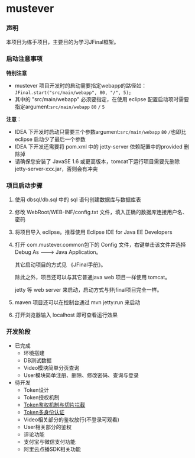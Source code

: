 # mustever

### 声明
本项目为练手项目，主要目的为学习JFinal框架。

### 启动注意事项
**特别注意**

- mustever 项目开发时的启动需要指定webapp的路径如：`JFinal.start("src/main/webapp", 80, "/", 5);`
- 其中的 "src/main/webapp" 必须要指定，在使用 eclipse 配置启动项时需要指定argument:`src/main/webapp` `80` `/` `5`

**注意**：

- IDEA 下开发时启动只需要三个参数argument:`src/main/webapp` `80` `/`也即比 eclipse 启动少了最后一个参数
- IDEA 下开发还需要将 pom.xml 中的 jetty-server 依赖配置中的<scope>provided</scope> 删除掉
- 请确保您安装了 JavaSE 1.6 或更高版本，tomcat下运行项目需要先删除 jetty-server-xxx.jar，否则会有冲突
### 项目启动步骤

1. 使用 dbsql/db.sql 中的 sql 语句创建数据库与数据库表

1. 修改 WebRoot/WEB-INF/config.txt 文件，填入正确的数据库连接用户名、密码

1. 将项目导入 eclipse。推荐使用 Eclipse IDE for Java EE Developers

1. 打开 com.mustever.common包下的 Config 文件，右键单击该文件并选择 Debug As ---> Java Application。

    其它启动项目的方式见 《JFinal手册》。
    
    除此之外，项目还可以与其它普通java web 项目一样使用 tomcat。
    
    jetty 等 web server 来启动，启动方式与非jfinal项目完全一样。

1. maven 项目还可以在控制台通过 mvn jetty:run 来启动

1. 打开浏览器输入 localhost 即可查看运行效果

### 开发阶段
- 已完成
    - 环境搭建
    - DB测试数据
    - Video模块简单分页查询
    - User模块简单注册、删除、修改密码、查询与登录
- 待开发
    - Token设计
    - Token授权机制
    - [Token鉴权机制与切片拦截](http://www.leeyom.top/2017/11/04/fontend-backend-separation/)
    - [Token多身份认证](https://www.cnblogs.com/beer/p/6029861.html)
    - Video相关部分的鉴权放行(不登录可观看)
    - User相关部分的鉴权
    - 评论功能
    - 支付宝与微信支付功能
    - 阿里云点播SDK相关功能